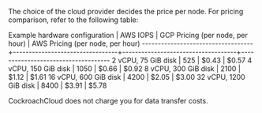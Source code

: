 The choice of the cloud provider decides the price per node. For pricing comparison, refer to the following table:

 Example hardware configuration            | AWS IOPS                        | GCP Pricing (per node, per hour)	  | AWS Pricing (per node, per hour) 
-----------------------------------+---------------------------------+------------------------------------+------------------------------------
2 vCPU, 75 GiB disk   | 525	                           | $0.43	                            | $0.57
4 vCPU, 150 GiB disk  | 1050	                           | $0.66                            	| $0.92
8 vCPU, 300 GiB disk  | 2100	                           | $1.12                             | $1.61
16 vCPU, 600 GiB disk | 4200	                           | $2.05                             | $3.00
32 vCPU, 1200 GiB disk | 8400	                           | $3.91                              | $5.78

CockroachCloud does not charge you for data transfer costs.
